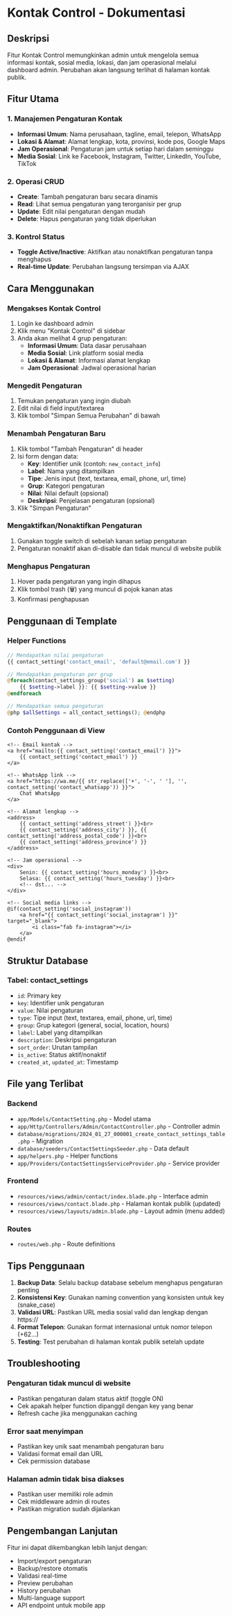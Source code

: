 # Kontak Control - Dokumentasi

## Deskripsi
Fitur Kontak Control memungkinkan admin untuk mengelola semua informasi kontak, sosial media, lokasi, dan jam operasional melalui dashboard admin. Perubahan akan langsung terlihat di halaman kontak publik.

## Fitur Utama

### 1. Manajemen Pengaturan Kontak
- **Informasi Umum**: Nama perusahaan, tagline, email, telepon, WhatsApp
- **Lokasi & Alamat**: Alamat lengkap, kota, provinsi, kode pos, Google Maps
- **Jam Operasional**: Pengaturan jam untuk setiap hari dalam seminggu
- **Media Sosial**: Link ke Facebook, Instagram, Twitter, LinkedIn, YouTube, TikTok

### 2. Operasi CRUD
- **Create**: Tambah pengaturan baru secara dinamis
- **Read**: Lihat semua pengaturan yang terorganisir per grup
- **Update**: Edit nilai pengaturan dengan mudah
- **Delete**: Hapus pengaturan yang tidak diperlukan

### 3. Kontrol Status
- **Toggle Active/Inactive**: Aktifkan atau nonaktifkan pengaturan tanpa menghapus
- **Real-time Update**: Perubahan langsung tersimpan via AJAX

## Cara Menggunakan

### Mengakses Kontak Control
1. Login ke dashboard admin
2. Klik menu "Kontak Control" di sidebar
3. Anda akan melihat 4 grup pengaturan:
   - **Informasi Umum**: Data dasar perusahaan
   - **Media Sosial**: Link platform sosial media
   - **Lokasi & Alamat**: Informasi alamat lengkap
   - **Jam Operasional**: Jadwal operasional harian

### Mengedit Pengaturan
1. Temukan pengaturan yang ingin diubah
2. Edit nilai di field input/textarea
3. Klik tombol "Simpan Semua Perubahan" di bawah

### Menambah Pengaturan Baru
1. Klik tombol "Tambah Pengaturan" di header
2. Isi form dengan data:
   - **Key**: Identifier unik (contoh: `new_contact_info`)
   - **Label**: Nama yang ditampilkan
   - **Tipe**: Jenis input (text, textarea, email, phone, url, time)
   - **Grup**: Kategori pengaturan
   - **Nilai**: Nilai default (opsional)
   - **Deskripsi**: Penjelasan pengaturan (opsional)
3. Klik "Simpan Pengaturan"

### Mengaktifkan/Nonaktifkan Pengaturan
1. Gunakan toggle switch di sebelah kanan setiap pengaturan
2. Pengaturan nonaktif akan di-disable dan tidak muncul di website publik

### Menghapus Pengaturan
1. Hover pada pengaturan yang ingin dihapus
2. Klik tombol trash (🗑️) yang muncul di pojok kanan atas
3. Konfirmasi penghapusan

## Penggunaan di Template

### Helper Functions
```php
// Mendapatkan nilai pengaturan
{{ contact_setting('contact_email', 'default@email.com') }}

// Mendapatkan pengaturan per grup
@foreach(contact_settings_group('social') as $setting)
    {{ $setting->label }}: {{ $setting->value }}
@endforeach

// Mendapatkan semua pengaturan
@php $allSettings = all_contact_settings(); @endphp
```

### Contoh Penggunaan di View
```blade
<!-- Email kontak -->
<a href="mailto:{{ contact_setting('contact_email') }}">
    {{ contact_setting('contact_email') }}
</a>

<!-- WhatsApp link -->
<a href="https://wa.me/{{ str_replace(['+', '-', ' '], '', contact_setting('contact_whatsapp')) }}">
    Chat WhatsApp
</a>

<!-- Alamat lengkap -->
<address>
    {{ contact_setting('address_street') }}<br>
    {{ contact_setting('address_city') }}, {{ contact_setting('address_postal_code') }}<br>
    {{ contact_setting('address_province') }}
</address>

<!-- Jam operasional -->
<div>
    Senin: {{ contact_setting('hours_monday') }}<br>
    Selasa: {{ contact_setting('hours_tuesday') }}<br>
    <!-- dst... -->
</div>

<!-- Social media links -->
@if(contact_setting('social_instagram'))
    <a href="{{ contact_setting('social_instagram') }}" target="_blank">
        <i class="fab fa-instagram"></i>
    </a>
@endif
```

## Struktur Database

### Tabel: contact_settings
- `id`: Primary key
- `key`: Identifier unik pengaturan
- `value`: Nilai pengaturan
- `type`: Tipe input (text, textarea, email, phone, url, time)
- `group`: Grup kategori (general, social, location, hours)
- `label`: Label yang ditampilkan
- `description`: Deskripsi pengaturan
- `sort_order`: Urutan tampilan
- `is_active`: Status aktif/nonaktif
- `created_at`, `updated_at`: Timestamp

## File yang Terlibat

### Backend
- `app/Models/ContactSetting.php` - Model utama
- `app/Http/Controllers/Admin/ContactController.php` - Controller admin
- `database/migrations/2024_01_27_000001_create_contact_settings_table.php` - Migration
- `database/seeders/ContactSettingsSeeder.php` - Data default
- `app/helpers.php` - Helper functions
- `app/Providers/ContactSettingsServiceProvider.php` - Service provider

### Frontend
- `resources/views/admin/contact/index.blade.php` - Interface admin
- `resources/views/contact.blade.php` - Halaman kontak publik (updated)
- `resources/views/layouts/admin.blade.php` - Layout admin (menu added)

### Routes
- `routes/web.php` - Route definitions

## Tips Penggunaan

1. **Backup Data**: Selalu backup database sebelum menghapus pengaturan penting
2. **Konsistensi Key**: Gunakan naming convention yang konsisten untuk key (snake_case)
3. **Validasi URL**: Pastikan URL media sosial valid dan lengkap dengan https://
4. **Format Telepon**: Gunakan format internasional untuk nomor telepon (+62...)
5. **Testing**: Test perubahan di halaman kontak publik setelah update

## Troubleshooting

### Pengaturan tidak muncul di website
- Pastikan pengaturan dalam status aktif (toggle ON)
- Cek apakah helper function dipanggil dengan key yang benar
- Refresh cache jika menggunakan caching

### Error saat menyimpan
- Pastikan key unik saat menambah pengaturan baru
- Validasi format email dan URL
- Cek permission database

### Halaman admin tidak bisa diakses
- Pastikan user memiliki role admin
- Cek middleware admin di routes
- Pastikan migration sudah dijalankan

## Pengembangan Lanjutan

Fitur ini dapat dikembangkan lebih lanjut dengan:
- Import/export pengaturan
- Backup/restore otomatis
- Validasi real-time
- Preview perubahan
- History perubahan
- Multi-language support
- API endpoint untuk mobile app